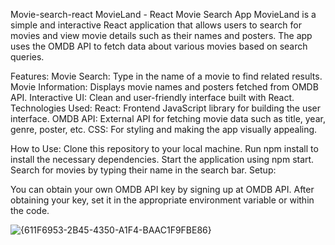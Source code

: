 Movie-search-react
MovieLand - React Movie Search App MovieLand is a simple and interactive React application that allows users to search for movies and view movie details such as their names and posters. The app uses the OMDB API to fetch data about various movies based on search queries.

Features: Movie Search: Type in the name of a movie to find related results. Movie Information: Displays movie names and posters fetched from OMDB API. Interactive UI: Clean and user-friendly interface built with React. Technologies Used: React: Frontend JavaScript library for building the user interface. OMDB API: External API for fetching movie data such as title, year, genre, poster, etc. CSS: For styling and making the app visually appealing.

How to Use: Clone this repository to your local machine. Run npm install to install the necessary dependencies. Start the application using npm start. Search for movies by typing their name in the search bar. Setup:

You can obtain your own OMDB API key by signing up at OMDB API. After obtaining your key, set it in the appropriate environment variable or within the code.

![{611F6953-2B45-4350-A1F4-BAAC1F9FBE86}](https://github.com/user-attachments/assets/3baf61c0-a8e4-4486-bde5-52d96678e8c4)

